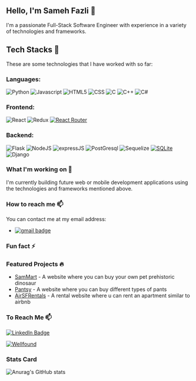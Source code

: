 ## Hello, I'm Sameh Fazli 👋
I'm a passionate Full-Stack Software Engineer with experience in a variety of technologies and frameworks.

## Tech Stacks 🚀
These are some technologies that I have worked with so far:

### Languages:
![Python](https://img.shields.io/badge/Python-3776AB?style=for-the-badge&logo=python&logoColor=white)
![Javascript](https://img.shields.io/badge/JavaScript-F7DF1E?style=for-the-badge&logo=JavaScript&logoColor=white)
![HTML5](https://img.shields.io/badge/HTML5-E34F26?style=for-the-badge&logo=html5&logoColor=white)
![CSS](https://img.shields.io/badge/CSS-239120?&style=for-the-badge&logo=css3&logoColor=white)
![C](https://img.shields.io/badge/C-00599C?style=for-the-badge&logo=c&logoColor=white)
![C++](https://img.shields.io/badge/C%2B%2B-00599C?style=for-the-badge&logo=c%2B%2B&logoColor=white)
![C#](https://img.shields.io/badge/C%23-239120?style=for-the-badge&logo=c-sharp&logoColor=white)


### Frontend:
![React](https://img.shields.io/badge/React-20232A?style=for-the-badge&logo=react&logoColor=61DAFB)
![Redux](https://img.shields.io/badge/Redux-593D88?style=for-the-badge&logo=redux&logoColor=white)
[![React Router](https://img.shields.io/badge/React_Router-v5.3.0-blue)](https://reactrouter.com/)


### Backend: 
![Flask](https://img.shields.io/badge/Flask-000000?style=for-the-badge&logo=flask&logoColor=white)
![NodeJS](https://img.shields.io/badge/Node.js-43853D?style=for-the-badge&logo=node.js&logoColor=white)
![expressJS](https://img.shields.io/badge/Express.js-404D59?style=for-the-badge)
![PostGresql](https://img.shields.io/badge/PostgreSQL-316192?style=for-the-badge&logo=postgresql&logoColor=white)
![Sequelize](https://img.shields.io/badge/Sequelize-40A4C4?style=for-the-badge&logo=sequelize&logoColor=white)
[![SQLite](https://img.shields.io/badge/SQLite-%2307405e.svg?&style=for-the-badge&logo=sqlite&logoColor=white)](https://www.sqlite.org/)
![Django](https://img.shields.io/badge/Django-092E20?style=for-the-badge&logo=django&logoColor=white)


### What I'm working on 🔭
I'm currently building future web or mobile development applications using the technologies and frameworks mentioned above.

### How to reach me 📫
You can contact me at my email address: 
- [![gmail badge](https://img.shields.io/badge/Gmail-sfazli96%40gmail.com-D14836?style=for-the-badge&logo=gmail&logoColor=white)](mailto:sfazli96@gmail.com)

### Fun fact ⚡

### Featured Projects 🔥
- [SamMart](https://github.com/sfazli96/SamMart) - A website where you can buy your own pet prehistoric dinosaur
- [Pantsy](https://github.com/sfazli96/Pantsy) - A website where you can buy different types of pants
- [AirSFRentals](https://github.com/sfazli96/API-project) - A rental website where u can rent an apartment similar to airbnb

### To Reach Me 📫
[![LinkedIn Badge](https://img.shields.io/badge/-LinkedIn-blue?style=for-the-badge&logo=Linkedin&logoColor=white&link=https://www.linkedin.com/in/sameh-fazli/)](https://www.linkedin.com/in/sameh-fazli/)

[![Wellfound](https://img.shields.io/badge/Wellfound-Sameh%20Fazli-blue?style=flat-square&logo=appveyor)](https://wellfound.com/u/sameh-fazli)

### Stats Card
![Anurag's GitHub stats](https://github-readme-stats.vercel.app/api?username=sfazli96&count_private=true&show_icons=true&theme=radical)


<!--
**sfazli96/sfazli96** is a ✨ _special_ ✨ repository because its `README.md` (this file) appears on your GitHub profile.

Here are some ideas to get you started:

- 🔭 I’m currently working on ...
- 🌱 I’m currently learning ...
- 👯 I’m looking to collaborate on ...
- 🤔 I’m looking for help with ...
- 💬 Ask me about ...
- 📫 How to reach me: ...
- 😄 Pronouns: ...
- ⚡ Fun fact: ...
-->
